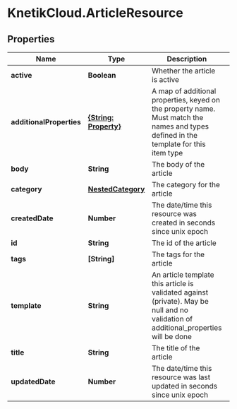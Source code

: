 # KnetikCloud.ArticleResource

## Properties
Name | Type | Description | Notes
------------ | ------------- | ------------- | -------------
**active** | **Boolean** | Whether the article is active | 
**additionalProperties** | [**{String: Property}**](Property.md) | A map of additional properties, keyed on the property name.  Must match the names and types defined in the template for this item type | [optional] 
**body** | **String** | The body of the article | 
**category** | [**NestedCategory**](NestedCategory.md) | The category for the article | 
**createdDate** | **Number** | The date/time this resource was created in seconds since unix epoch | [optional] 
**id** | **String** | The id of the article | [optional] 
**tags** | **[String]** | The tags for the article | [optional] 
**template** | **String** | An article template this article is validated against (private). May be null and no validation of additional_properties will be done | [optional] 
**title** | **String** | The title of the article | 
**updatedDate** | **Number** | The date/time this resource was last updated in seconds since unix epoch | [optional] 


